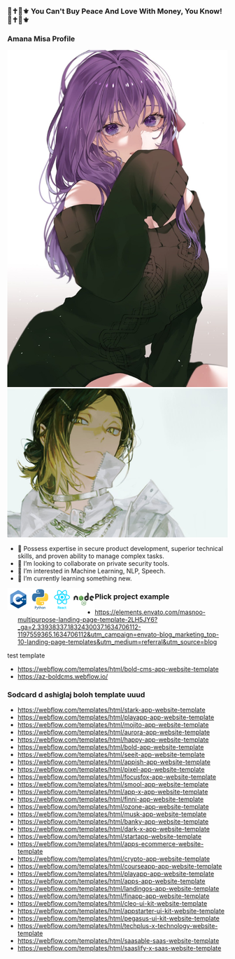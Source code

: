 ### 💞✝️👠⚜️ You Can't Buy Peace And Love With Money, You Know! 💞✝️👠⚜️ 


### Amana Misa Profile ###

<p align="center">
  <img src="./photos/sakura.jpg" />
  <img src="./photos/banner.jpg" />
</p>


- 🔭 Possess expertise in secure product development, superior technical
  skills, and proven ability to manage complex tasks.
- 👯 I’m looking to collaborate on private security tools.
- 👀 I’m interested in Machine Learning, NLP, Speech.
- 🌱 I’m currently learning something new.


<p align="center">
  <img align="left" alt="C" width="50px" src="./photos/cplus.png" />
  <img align="left" alt="C" width="50px" src="./photos/python.png" />
  <img align="left" alt="C" width="50px" src="./photos/react.png" />
  <img align="left" alt="C" width="50px" src="./photos/node.png" />
</p>



###   Plick project example

* https://elements.envato.com/masnoo-multipurpose-landing-page-template-2LH5JY6?_ga=2.33938337.1832430037.1634706112-1197559365.1634706112&utm_campaign=envato-blog_marketing_top-10-landing-page-templates&utm_medium=referral&utm_source=blog







test template


* https://webflow.com/templates/html/bold-cms-app-website-template
* https://az-boldcms.webflow.io/


### Sodcard d ashiglaj boloh template uuud

* https://webflow.com/templates/html/stark-app-website-template
* https://webflow.com/templates/html/playapp-app-website-template
* https://webflow.com/templates/html/mojito-app-website-template
* https://webflow.com/templates/html/aurora-app-website-template
* https://webflow.com/templates/html/happy-app-website-template
* https://webflow.com/templates/html/bold-app-website-template
* https://webflow.com/templates/html/seeit-app-website-template
* https://webflow.com/templates/html/appish-app-website-template
* https://webflow.com/templates/html/pixel-app-website-template
* https://webflow.com/templates/html/focusfox-app-website-template
* https://webflow.com/templates/html/smool-app-website-template
* https://webflow.com/templates/html/app-x-app-website-template
* https://webflow.com/templates/html/finni-app-website-template
* https://webflow.com/templates/html/ozone-app-website-template
* https://webflow.com/templates/html/musk-app-website-template
* https://webflow.com/templates/html/banky-app-website-template
* https://webflow.com/templates/html/dark-x-app-website-template
* https://webflow.com/templates/html/startapp-website-template
* https://webflow.com/templates/html/apps-ecommerce-website-template
* https://webflow.com/templates/html/crypto-app-website-template
* https://webflow.com/templates/html/courseapp-app-website-template
* https://webflow.com/templates/html/playapp-app-website-template
* https://webflow.com/templates/html/apps-app-website-template
* https://webflow.com/templates/html/landingos-app-website-template
* https://webflow.com/templates/html/finapp-app-website-template
* https://webflow.com/templates/html/cleo-ui-kit-website-template
* https://webflow.com/templates/html/appstarter-ui-kit-website-template
* https://webflow.com/templates/html/pegasus-ui-kit-website-template
* https://webflow.com/templates/html/techplus-x-technology-website-template
* https://webflow.com/templates/html/saasable-saas-website-template
* https://webflow.com/templates/html/saaslify-x-saas-website-template
